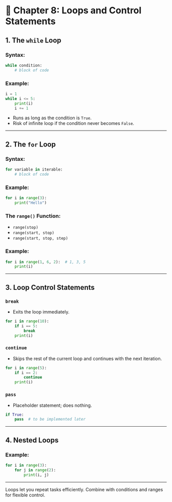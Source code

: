 # 🔁 Chapter 8: Loops and Control Statements

## 1. The `while` Loop

### Syntax:
```python
while condition:
    # block of code
```

### Example:
```python
i = 1
while i <= 5:
    print(i)
    i += 1
```

- Runs as long as the condition is `True`.
- Risk of infinite loop if the condition never becomes `False`.

---

## 2. The `for` Loop

### Syntax:
```python
for variable in iterable:
    # block of code
```

### Example:
```python
for i in range(3):
    print("Hello")
```

### The `range()` Function:
- `range(stop)`
- `range(start, stop)`
- `range(start, stop, step)`

### Example:
```python
for i in range(1, 6, 2):  # 1, 3, 5
    print(i)
```

---

## 3. Loop Control Statements

### `break`
- Exits the loop immediately.
```python
for i in range(10):
    if i == 5:
        break
    print(i)
```

### `continue`
- Skips the rest of the current loop and continues with the next iteration.
```python
for i in range(5):
    if i == 2:
        continue
    print(i)
```

### `pass`
- Placeholder statement; does nothing.
```python
if True:
    pass  # to be implemented later
```

---

## 4. Nested Loops

### Example:
```python
for i in range(3):
    for j in range(2):
        print(i, j)
```

---

Loops let you repeat tasks efficiently. Combine with conditions and ranges for flexible control.